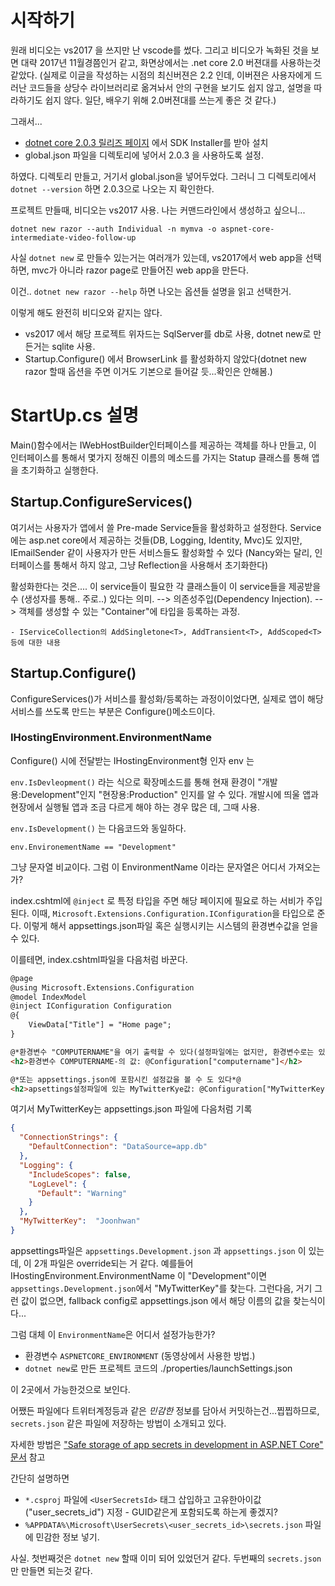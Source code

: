 # 시작하기 

원래 비디오는 vs2017 을 쓰지만 난 vscode를 썼다. 
그리고 비디오가 녹화된 것을 보면 대략 2017년 11월경쯤인거 같고, 화면상에서는 .net core 2.0 버젼대를 사용하는것 같았다. 
(실제로 이글을 작성하는 시점의 최신버젼은 2.2 인데, 이버젼은 사용자에게 드러난 코드들을 상당수 라이브러리로 옮겨놔서 안의 구현을 보기도 쉽지 않고, 설명을 따라하기도 쉽지 않다. 일단, 배우기 위해 2.0버젼대를 쓰는게 좋은 것 같다.)


그래서...

   - [dotnet core 2.0.3 릴리즈 페이지](https://github.com/dotnet/core/blob/master/release-notes/download-archives/2.0.3.md) 에서 SDK Installer를 받아 설치
   - global.json 파일을 디렉토리에 넣어서 2.0.3 을 사용하도록 설정.

하였다. 디렉토리 만들고, 거기서 global.json을 넣어두었다. 그러니 그 디렉토리에서 `dotnet --version` 하면 2.0.3으로 나오는 지 확인한다. 

프로젝트 만들때, 비디오는 vs2017 사용. 나는 커맨드라인에서 생성하고 싶으니... 

```
dotnet new razor --auth Individual -n mymva -o aspnet-core-intermediate-video-follow-up
```

사실 `dotnet new` 로 만들수 있는거는 여러개가 있는데, vs2017에서 web app을 선택하면, mvc가 아니라 razor page로 만들어진 web app을 만든다. 

이건.. `dotnet new razor --help` 하면 나오는 옵션들 설명을 읽고 선택한거.

이렇게 해도 완전히 비디오와 같지는 않다.

   -  vs2017 에서 해당 프로젝트 위자드는 SqlServer를  db로 사용, dotnet new로 만든거는 sqlite 사용.
   -  Startup.Configure() 에서 BrowserLink 를 활성화하지 않았다(dotnet new razor 할때 옵션을 주면 이거도 기본으로 들어갈 듯...확인은 안해봄.)

# StartUp.cs 설명

Main()함수에서는 IWebHostBuilder인터페이스를 제공하는 객체를 하나 만들고, 
이 인터페이스를 통해서 몇가지 정해진 이름의 메소드를 가지는 Statup 클래스를 통해 앱을 초기화하고 실행한다.

## Startup.ConfigureServices() 

여기서는 사용자가 앱에서 쓸 Pre-made Service들을 활성화하고 설정한다. 
Service에는 asp.net core에서 제공하는 것들(DB, Logging, Identity, Mvc)도 있지만, 
IEmailSender 같이 사용자가 만든 서비스들도 활성화할 수 있다 (Nancy와는 달리, 인터페이스를 통해서 하지 않고, 그냥 Reflection을 사용해서 초기화한다)

활성화한다는 것은.... 이 service들이 필요한 각 클래스들이 이 service들을 제공받을 수 (생성자를 통해.. 주로..) 있다는 의미. --> 의존성주입(Dependency Injection). --> 객체를 생성할 수 있는 "Container"에 타입을 등록하는 과정.

    - IServiceCollection의 AddSingletone<T>, AddTransient<T>, AddScoped<T> 등에 대한 내용

## Startup.Configure()


ConfigureServices()가 서비스를 활성화/등록하는 과정이이었다면, 실제로 앱이 해당 서비스를 쓰도록 만드는 부분은 Configure()메소드이다. 

### IHostingEnvironment.EnvironmentName

Configure() 시에 전달받는 IHostingEnvironment형 인자 env 는 

`env.IsDevleopment()` 라는 식으로 확장메소드를 통해 현재 환경이 "개발용:Development"인지 "현장용:Production" 인지를 알 수 있다. 개발시에 띄울 앱과 현장에서 실행될 앱과 조금 다르게 해야 하는 경우 많은 데, 그때 사용.

`env.IsDevelopment()` 는 다음코드와 동일하다.

```
env.EnvironementName == "Development"
```

그냥 문자열 비교이다. 그럼 이 EnvironmentName 이라는 문자열은 어디서 가져오는가?

index.cshtml에 `@inject` 로 특정 타입을 주면 해당 페이지에 필요로 하는 서비가 주입된다. 이때, `Microsoft.Extensions.Configuration.IConfiguration`을 타입으로 준다. 이렇게 해서 appsettings.json파일 혹은 실행시키는 시스템의 환경변수값을 얻을 수 있다.

이를테면, index.cshtml파일을 다음처럼 바꾼다.

```html
@page
@using Microsoft.Extensions.Configuration
@model IndexModel
@inject IConfiguration Configuration
@{
    ViewData["Title"] = "Home page";
}

@*환경변수 "COMPUTERNAME"을 여기 출력할 수 있다(설정파일에는 없지만, 환경변수로는 있다!! 환경변수도 가져올 수 있다)*@
<h2>환경변수 COMPUTERNAME-의 값: @Configuration["computername"]</h2>

@*또는 appsettings.json에 포함시킨 설정값을 볼 수 도 있다*@
<h2>apsettings설정파일에 있는 MyTwitterKye값: @Configuration["MyTwitterKey"]</h2>
```

여기서 MyTwitterKey는 appsettings.json 파일에 다음처럼 기록

```json
{
  "ConnectionStrings": {
    "DefaultConnection": "DataSource=app.db"
  },
  "Logging": {
    "IncludeScopes": false,
    "LogLevel": {
      "Default": "Warning"
    }
  },
  "MyTwitterKey":  "Joonhwan" 
}
```

appsettings파일은 `appsettings.Development.json` 과 `appsettings.json` 이 있는데, 이 2개 파일은 override되는 거 같다. 예를들어 IHostingEnvironment.EnvironmentName 이 "Development"이면 `appsettings.Development.json`에서 "MyTwitterKey"를 찾는다. 그런다음, 거기 그런 값이 없으면, fallback config로 appsettings.json 에서 해당 이름의 값을 찾는식이다... 

그럼 대체 이 `EnvironmentName`은 어디서 설정가능한가?

   - 환경변수 `ASPNETCORE_ENVIRONMENT` (동영상에서 사용한 방법.)
   - `dotnet new`로 만든 프로젝트 코드의 ./properties/launchSettings.json

이 2곳에서 가능한것으로 보인다.

어쨌든 파일에다 트위터계정등과 같은 *민감한* 정보를 담아서 커밋하는건...찝찝하므로, `secrets.json` 같은 파일에 저장하는 방법이 소개되고 있다.

자세한 방법은 ["Safe storage of app secrets in development in ASP.NET Core" 문서](https://docs.microsoft.com/ko-kr/aspnet/core/security/app-secrets) 참고

간단히 설명하면 

   - `*.csproj` 파일에 `<UserSecretsId>` 태그 삽입하고 고유한아이값("user_secrets_id") 지정 - GUID같은게 포함되도록 하는게 좋겠지?
   - `%APPDATA%\Microsoft\UserSecrets\<user_secrets_id>\secrets.json` 파일에 민감한 정보 넣기.
    
사실. 첫번째것은 `dotnet new` 할때 이미 되어 있었던거 같다. 두번째의 `secrets.json`만 만들면 되는것 같다. 

